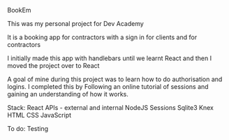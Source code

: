 BookEm

This was my personal project for Dev Academy

It is a booking app for contractors with a sign in
for clients and for contractors

I initially made this app with handlebars until we
learnt React and then I moved the project over to React

A goal of mine during this project was to learn how to
do authorisation and logins. I completed this by
Following an online tutorial of sessions and gaining
an understanding of how it works.


Stack:
React
APIs - external and internal 
NodeJS
Sessions 
Sqlite3
Knex 
HTML
CSS
JavaScript 

To do:
Testing 
